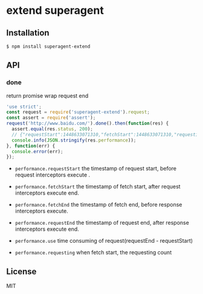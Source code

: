 # extend superagent

## Installation

```bash
$ npm install superagent-extend
```

## API

### done

return promise wrap request end

```js
'use strict';
const request = require('superagent-extend').request;
const assert = require('assert');
request('http://www.baidu.com/').done().then(function(res) {
  assert.equal(res.status, 200);
  // {"requestStart":1448633071310,"fetchStart":1448633071310,"requesting":0,"fetchEnd":1448633071356,"requestEnd":1448633071356,"use":46}
  console.info(JSON.stringify(res.performance));
}, function(err) {
  console.error(err);
});
```
- `performance.requestStart` the timestamp of request start, before request interceptors execute
.

- `performance.fetchStart` the timestamp of fetch start, after request interceptors execute end.

- `performance.fetchEnd` the timestamp of fetch end, before response interceptors execute.

- `performance.requestEnd` the timestamp of request end, after response interceptors execute end.

- `performance.use` time consuming of request(requestEnd - requestStart)

- `performance.requesting` when fetch start, the requesting count


## License

MIT
